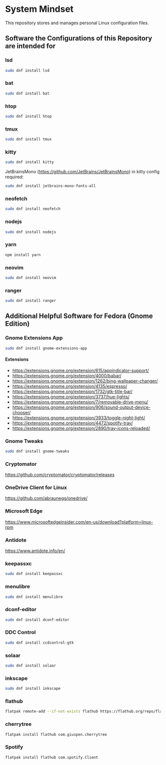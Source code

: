 # System Mindset

This repository stores and manages personal Linux configuration files.

## Software the Configurations of this Repository are intended for

### lsd

```bash
sudo dnf install lsd
```

### bat

```bash
sudo dnf install bat
```

### htop

```bash
sudo dnf install htop
```

### tmux

```bash
sudo dnf install tmux
```

### kitty

```bash
sudo dnf install kitty
```

JetBrainsMono (https://github.com/JetBrains/JetBrainsMono) in kitty config required:

```bash
sudo dnf install jetbrains-mono-fonts-all
```

### neofetch

```bash
sudo dnf install neofetch
```

### nodejs

```bash
sudo dnf install nodejs
```

### yarn

```bash
npm install yarn
```

### neovim

```bash
sudo dnf install neovim
```

### ranger

```bash
sudo dnf install ranger
```
## Additional Helpful Software for Fedora (Gnome Edition)

### Gnome Extensions App

```bash
sudo dnf install gnome-extensions-app
```

#### Extensions

* https://extensions.gnome.org/extension/615/appindicator-support/
* https://extensions.gnome.org/extension/4000/babar/
* https://extensions.gnome.org/extension/1262/bing-wallpaper-changer/
* https://extensions.gnome.org/extension/4135/espresso/
* https://extensions.gnome.org/extension/1732/gtk-title-bar/
* https://extensions.gnome.org/extension/3737/hue-lights/
* https://extensions.gnome.org/extension/7/removable-drive-menu/
* https://extensions.gnome.org/extension/906/sound-output-device-chooser/
* https://extensions.gnome.org/extension/3933/toggle-night-light/
* https://extensions.gnome.org/extension/4472/spotify-tray/
* https://extensions.gnome.org/extension/2890/tray-icons-reloaded/

### Gnome Tweaks

```bash
sudo dnf install gnome-tweaks
```

### Cryptomator

https://github.com/cryptomator/cryptomator/releases

### OneDrive Client for Linux

https://github.com/abraunegg/onedrive/

### Microsoft Edge

https://www.microsoftedgeinsider.com/en-us/download?platform=linux-rpm

### Antidote

https://www.antidote.info/en/

### keepassxc

```bash
sudo dnf install keepassxc
```

### menulibre

```bash
sudo dnf install menulibre
```

### dconf-editor

```bash
sudo dnf install dconf-editor
```

### DDC Control
```bash
sudo dnf install ccdcontrol-gtk
```

### solaar

```bash
sudo dnf install solaar
```

### inkscape

```bash
sudo dnf install inkscape
```

### flathub

```bash
flatpak remote-add --if-not-exists flathub https://flathub.org/repo/flathub.flatpakrepo
```

### cherrytree

```bash
flatpak install flathub com.giuspen.cherrytree
```

### Spotify

```bash
flatpak install flathub com.spotify.Client
```